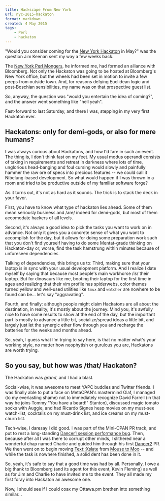 ```yaml
---
title: Hackscape From New York
url: nyc-2015-hackaton
format: markdown
created: 4 May 2015
tags:
    - Perl
    - hackaton
---
```


"Would you consider coming for the [New York Hackaton][nyh] in May?" was the 
question Jim Keenan sent my way a few weeks back. 

The [New York Perl Mongers][nypm], he
informed me, had formed an alliance  with Bloomberg. 
Not only the Hackaton was going to be hosted at Bloomberg's New York office, but
the wheels had been
set in motion to invite a few peeps from outside town. And, for reasons
defying Euclidean logic and post-Boschian sensibilities, 
my name was on that prospective guest list.

So, anyway, the question was "would you entertain the idea of coming?", and
the answer went something like "hell yeah".

Fast-forward to last Saturday, and there I was, stepping in my very first
Hackaton ever. 

## Hackatons: only for demi-gods, or also for mere humans?

I was always curious about Hackatons, and how I'd fare in such an event.
The thing is, I don't think fast on my feet. My usual modus operandi
consists of taking in requirements and retreat in darkness where lots of
time, unglorious head-banging and foul
cursing would slowly and painfully hammer the raw ore of specs
into precious features -- we could call it Nibelung-based development.
So what would happen if I was thrown in a room and tried to be productive
outside of my familiar software forge?

As it turns out, it's not as hard as it sounds. The trick is to stack the 
deck in your favor. 

First, you have to know what type of hackaton lies ahead.
Some of them mean seriously business and /are/ indeed for demi-gods, but most
of them accomodate hackers of all levels. 

Second, it's always a good idea to 
pick the tasks you want to work on in advance. Not
only it gives you a concrete sense of what you want to accomplish for the day,
but it allows for doing some preparation work such that you don't find
yourself having to do some Mentat-grade thinking on Hackaton-day or, worse, 
find the task hamstrung within minutes because of unforeseen dependencies.

Talking of dependencies, this brings us to: Third, making sure that your
laptop is in sync with your usual development platform. And I realize I date
myself by saying that because most people's main workhorse /is/ their laptop.
But for dinosaurs like me, booting their laptop for the first time in ages and
realizing that their vim profile has spiderwebs, color themes turned yellow
and well-used utilities like `tmux` and `watcher` are nowhere to be found can
be... let's say "aggravating".

Fourth, and finally: although people might claim Hackatons are all about the
destination, in reality, it's mostly about the journey.  Mind you, it's
awfully nice to have
some results to show at the end of the day, but the important part is mostly
to advance a little bit, socialize/spread ideas a little bit, and largely
just let the synergic ether flow through you and recharge the batteries for
the weeks and months ahead.

So, yeah, I guess what I'm trying to say here, is that no matter what's your 
working style, no matter how neophytish or gurulous you are, Hackatons are
worth trying. 

## So you say, but how was /that/ Hackaton?

The Hackaton was *grand*, and I had a blast. 

Social-wise, it was awesome to
meet YAPC buddies and Twitter friends. I was finally able to put a face on
MetaCPAN's mastermind Olaf, I managed (to my everlasting shame) not to
immediately recognize David Farrell (in that way he joins Tommy 
"You have a beard!" Stanton), discussed magic tomato socks with Auggie,
and had Ricardo Signes heap movies on my must-see watch-list, cocktails on my
must-drink list, and ice creams on my must-churn list.

Tech-wise, I daresay I did good. I was part of the Mini-CPAN PR track, and
put to rest a long-standing [Dancer1 session performance bug][dbug].
Then, because after all I was there to corrupt other minds, I slithered 
near a wonderful chap named Charlie and guided him through his first
[Dancer2][d2] PR. We then went on to begin moving
[Text::Xslate](cpan:module/Text::Xslate) from [Mouse to Moo][moo] -- and while
the task is nowhere finished, a solid dent has been done in it. 

So, yeah, it's safe to say that a good time was had by all. Personally, I owe
a big thank to Bloomberg (and its agent for this event, Kevin
Fleming) as well as for Jim and Charlie to have invited me to the event. They
all made my first foray into Hackaton an awesome one.

Now, I should see if I could coax my Ottawa.pm brethen into something
similar...


[moo]: https://github.com/yanick/p5-Text-Xslate/tree/moo
[d2]: https://github.com/PerlDancer/Dancer2/pull/898
[dbug]: https://github.com/PerlDancer/Dancer/issues/992
[nyh]: http://www.meetup.com/The-New-York-Perl-Meetup-Group/events/221319780/
[nypm]: http://www.meetup.com/The-New-York-Perl-Meetup-Group/
